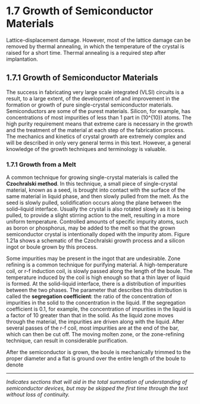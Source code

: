 # 1.7 Growth of Semiconductor Materials

Lattice-displacement damage. However, most of the lattice damage can be removed by thermal annealing, in which the temperature of the crystal is raised for a short time. Thermal annealing is a required step after implantation.

## 1.7.1 Growth of Semiconductor Materials

The success in fabricating very large scale integrated (VLSI) circuits is a result, to a large extent, of the development of and improvement in the formation or growth of pure single-crystal semiconductor materials. Semiconductors are some of the purest materials. Silicon, for example, has concentrations of most impurities of less than 1 part in \(10^{10}\) atoms. The high purity requirement means that extreme care is necessary in the growth and the treatment of the material at each step of the fabrication process. The mechanics and kinetics of crystal growth are extremely complex and will be described in only very general terms in this text. However, a general knowledge of the growth techniques and terminology is valuable.

### 1.7.1 Growth from a Melt

A common technique for growing single-crystal materials is called the **Czochralski method**. In this technique, a small piece of single-crystal material, known as a seed, is brought into contact with the surface of the same material in liquid phase, and then slowly pulled from the melt. As the seed is slowly pulled, solidification occurs along the plane between the solid–liquid interface. Usually the crystal is also rotated slowly as it is being pulled, to provide a slight stirring action to the melt, resulting in a more uniform temperature. Controlled amounts of specific impurity atoms, such as boron or phosphorus, may be added to the melt so that the grown semiconductor crystal is intentionally doped with the impurity atom. Figure 1.21a shows a schematic of the Czochralski growth process and a silicon ingot or boule grown by this process.

Some impurities may be present in the ingot that are undesirable. Zone refining is a common technique for purifying material. A high-temperature coil, or r-f induction coil, is slowly passed along the length of the boule. The temperature induced by the coil is high enough so that a thin layer of liquid is formed. At the solid–liquid interface, there is a distribution of impurities between the two phases. The parameter that describes this distribution is called the **segregation coefficient**: the ratio of the concentration of impurities in the solid to the concentration in the liquid. If the segregation coefficient is 0.1, for example, the concentration of impurities in the liquid is a factor of 10 greater than that in the solid. As the liquid zone moves through the material, the impurities are driven along with the liquid. After several passes of the r-f coil, most impurities are at the end of the bar, which can then be cut off. The moving molten zone, or the zone-refining technique, can result in considerable purification.

After the semiconductor is grown, the boule is mechanically trimmed to the proper diameter and a flat is ground over the entire length of the boule to denote

----

*Indicates sections that will aid in the total summation of understanding of semiconductor devices, but may be skipped the first time through the text without loss of continuity.*